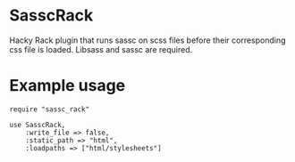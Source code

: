 SasscRack
=========

Hacky Rack plugin that runs sassc on scss files before their corresponding css
file is loaded. Libsass and sassc are required.

# Example usage
```
require "sassc_rack"

use SasscRack,
    :write_file => false,
    :static_path => "html",
    :loadpaths => ["html/stylesheets"]
```
